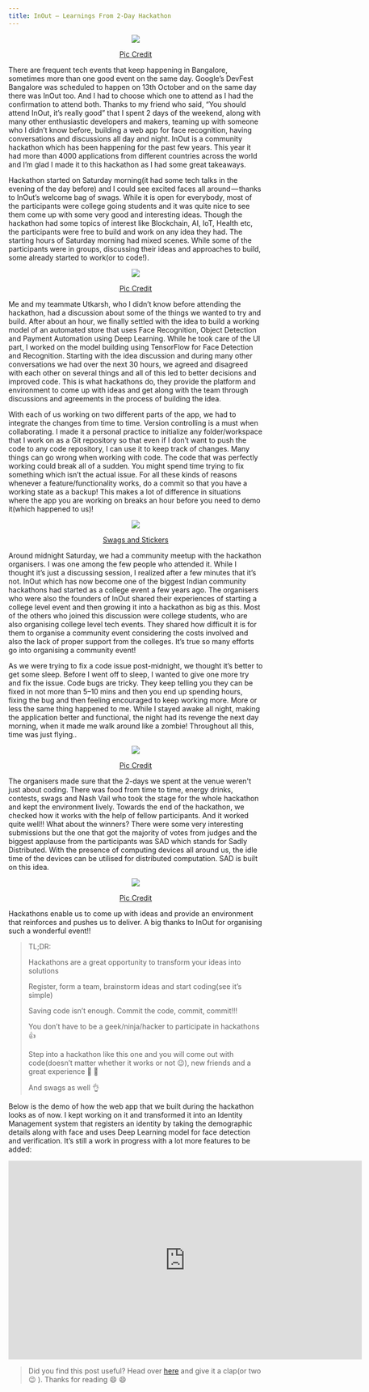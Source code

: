 ```yaml
---
title: InOut — Learnings From 2-Day Hackathon
---
```

<p align="center"><img src="\assets\images\inout.jpeg"/></p>
<p align="center"><a href="https://twitter.com/tweet_prateekj/status/1051469753049632768">Pic Credit</a></p> 
There are frequent tech events that keep happening in Bangalore, sometimes more than one good event on the same day. Google’s DevFest Bangalore was scheduled to happen on 13th October and on the same day there was InOut too. And I had to choose which one to attend as I had the confirmation to attend both. Thanks to my friend who said, “You should attend InOut, it’s really good” that I spent 2 days of the weekend, along with many other enthusiastic developers and makers, teaming up with someone who I didn’t know before, building a web app for face recognition, having conversations and discussions all day and night. InOut is a community hackathon which has been happening for the past few years. This year it had more than 4000 applications from different countries across the world and I’m glad I made it to this hackathon as I had some great takeaways.

Hackathon started on Saturday morning(it had some tech talks in the evening of the day before) and I could see excited faces all around — thanks to InOut’s welcome bag of swags. While it is open for everybody, most of the participants were college going students and it was quite nice to see them come up with some very good and interesting ideas. Though the hackathon had some topics of interest like Blockchain, AI, IoT, Health etc, the participants were free to build and work on any idea they had. The starting hours of Saturday morning had mixed scenes. While some of the participants were in groups, discussing their ideas and approaches to build, some already started to work(or to code!).

<p align="center"><img src="\assets\images\coders.jpeg"/></p>
<p align="center"><a href="https://twitter.com/aswanth9495/status/1051927987124285440">Pic Credit</a></p> 

Me and my teammate Utkarsh, who I didn’t know before attending the hackathon, had a discussion about some of the things we wanted to try and build. After about an hour, we finally settled with the idea to build a working model of an automated store that uses Face Recognition, Object Detection and Payment Automation using Deep Learning. While he took care of the UI part, I worked on the model building using TensorFlow for Face Detection and Recognition. Starting with the idea discussion and during many other conversations we had over the next 30 hours, we agreed and disagreed with each other on several things and all of this led to better decisions and improved code. This is what hackathons do, they provide the platform and environment to come up with ideas and get along with the team through discussions and agreements in the process of building the idea.

With each of us working on two different parts of the app, we had to integrate the changes from time to time. Version controlling is a must when collaborating. I made it a personal practice to initialize any folder/workspace that I work on as a Git repository so that even if I don’t want to push the code to any code repository, I can use it to keep track of changes. Many things can go wrong when working with code. The code that was perfectly working could break all of a sudden. You might spend time trying to fix something which isn’t the actual issue. For all these kinds of reasons whenever a feature/functionality works, do a commit so that you have a working state as a backup! This makes a lot of difference in situations where the app you are working on breaks an hour before you need to demo it(which happened to us)!

<p align="center"><img src="\assets\images\inoutswags1.jpeg"/></p>
<p align="center"><a href="https://twitter.com/TheKaranAgrawal/status/1051613841002455040">Swags and Stickers</a></p> 

Around midnight Saturday, we had a community meetup with the hackathon organisers. I was one among the few people who attended it. While I thought it’s just a discussing session, I realized after a few minutes that it’s not. InOut which has now become one of the biggest Indian community hackathons had started as a college event a few years ago. The organisers who were also the founders of InOut shared their experiences of starting a college level event and then growing it into a hackathon as big as this. Most of the others who joined this discussion were college students, who are also organising college level tech events. They shared how difficult it is for them to organise a community event considering the costs involved and also the lack of proper support from the colleges. It’s true so many efforts go into organising a community event!

As we were trying to fix a code issue post-midnight, we thought it’s better to get some sleep. Before I went off to sleep, I wanted to give one more try and fix the issue. Code bugs are tricky. They keep telling you they can be fixed in not more than 5–10 mins and then you end up spending hours, fixing the bug and then feeling encouraged to keep working more. More or less the same thing happened to me. While I stayed awake all night, making the application better and functional, the night had its revenge the next day morning, when it made me walk around like a zombie! Throughout all this, time was just flying..

<p align="center"><img src="\assets\images\inoutswags2.jpeg"/></p>
<p align="center"><a href="https://twitter.com/devfolioco/status/1051040809234128896">Pic Credit</a></p> 

The organisers made sure that the 2-days we spent at the venue weren't just about coding. There was food from time to time, energy drinks, contests, swags and Nash Vail who took the stage for the whole hackathon and kept the environment lively. Towards the end of the hackathon, we checked how it works with the help of fellow participants. And it worked quite well!! What about the winners? There were some very interesting submissions but the one that got the majority of votes from judges and the biggest applause from the participants was SAD which stands for Sadly Distributed. With the presence of computing devices all around us, the idle time of the devices can be utilised for distributed computation. SAD is built on this idea.

<p align="center"><img src="\assets\images\inoutwinner.jpeg"/></p>
<p align="center"><a href="https://twitter.com/hackinoutco/status/1053717393728589824">Pic Credit</a></p> 

Hackathons enable us to come up with ideas and provide an environment that reinforces and pushes us to deliver. A big thanks to InOut for organising such a wonderful event!!



> TL;DR:
>
>    Hackathons are a great opportunity to transform your ideas into solutions
>
>   Register, form a team, brainstorm ideas and start coding(see it’s simple)
>
 >  Saving code isn’t enough. Commit the code, commit, commit!!!
>
 > You don’t have to be a geek/ninja/hacker to participate in hackathons 👍
>
>  Step into a hackathon like this one and you will come out with code(doesn’t matter whether it works or not 😉), new friends and a great experience 👏 👏
>
 > And swags as well 👌
    
Below is the demo of how the web app that we built during the hackathon looks as of now. I kept working on it and transformed it into an Identity Management system that registers an identity by taking the demographic details along with face and uses Deep Learning model for face detection and verification. It’s still a work in progress with a lot more features to be added: 

<iframe width="700" height="393" src="https://www.youtube.com/embed/4_b7UZNCqJ8" frameborder="0" allow="accelerometer; autoplay; encrypted-media; gyroscope; picture-in-picture" allowfullscreen></iframe>


> Did you find this post useful? Head over [here](https://medium.com/@theimgclist/inout-learnings-from-2-day-hackathon-6d1196410298) and give it a clap(or two 😉 ). Thanks for reading &#128516; &#128516;
  